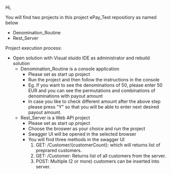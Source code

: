 Hi,

You will find two projects in this project ePay_Test repositiory as named below 
 - Denomination_Routine
 - Rest_Server
 
Project execution process:
 - Open solution with Visual stuido IDE as administrator and rebuild solution
    * Denomination_Routine is a console application
      - Please set as start up project
      - Run the project and then follow the instructions in the console
      - Eg. If you want to see the denominations of 50, please enter 50 EUR and you can see the permutations and combinations of denominations with payout amount
      - In case you like to check different amount after the above step please press "Y" so that you will be able to enter next desired payout amount.
    * Rest_Server is a Web API project
      - Please set as start up project
      - Choose the broswer as your choice and run the project
      - Swagger UI will be opened in the selected browser
      - You will find three methods in the swagger UI
        1. GET: /Customer/{customerCount}: which will returns list of preprared customers.
        2. GET: /Customer: Returns list of all customers from the server.
        3. POST: Multiple (2 or more) customers can be inserted into server.
